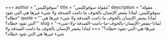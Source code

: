 +++
author = "سوفوكليس"
title = "مقولة سوفوكليس"
description = "مقولة سوفوكليس: لماذا يشعر الإنسان بالخوف ما دامت الصدفة ولا شيء غيرها هي التي تقود خطاه؟"
quote = '''لماذا يشعر الإنسان بالخوف ما دامت الصدفة ولا شيء غيرها هي التي تقود خطاه؟'''
slug = "لماذا-يشعر-الإنسان-بالخوف-ما-دامت-الصدفة-ولا-شيء-غيرها-هي-التي-تقود-خطاه؟"
+++
لماذا يشعر الإنسان بالخوف ما دامت الصدفة ولا شيء غيرها هي التي تقود خطاه؟
